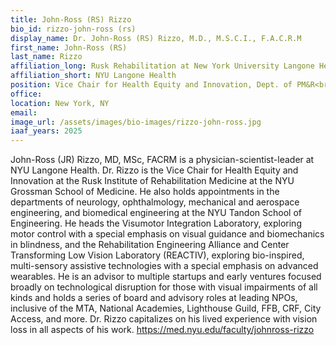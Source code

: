 ```yaml
---
title: John-Ross (RS) Rizzo
bio_id: rizzo-john-ross (rs)
display_name: Dr. John-Ross (RS) Rizzo, M.D., M.S.C.I., F.A.C.R.M
first_name: John-Ross (RS)
last_name: Rizzo
affiliation_long: Rusk Rehabilitation at New York University Langone Health
affiliation_short: NYU Langone Health
position: Vice Chair for Health Equity and Innovation, Dept. of PM&R<br><br>Ilse Melamid A/Professor of Rehabilitation Medicine​<br>Department of Neurology<br>Department of Mechanical & Aerospace Engineering<br>Department of Biomedical Engineering<br>Department of Ophthalmology<br>NYU School of Medicine & Engineering
office: 
location: New York, NY
email: 
image_url: /assets/images/bio-images/rizzo-john-ross.jpg
iaaf_years: 2025
---
```

John-Ross (JR) Rizzo, MD, MSc, FACRM is a physician-scientist-leader at NYU Langone Health. Dr. Rizzo is the Vice Chair for Health Equity and Innovation at the Rusk Institute of Rehabilitation Medicine at the NYU Grossman School of Medicine. He also holds appointments in the departments of neurology, ophthalmology, mechanical and aerospace engineering, and biomedical engineering at the NYU Tandon School of Engineering. He heads the Visumotor Integration Laboratory, exploring motor control with a special emphasis on visual guidance and biomechanics in blindness, and the Rehabilitation Engineering Alliance and Center Transforming Low Vision Laboratory (REACTIV), exploring bio-inspired, multi-sensory assistive technologies with a special emphasis on advanced wearables. He is an advisor to multiple startups and early ventures focused broadly on technological disruption for those with visual impairments of all kinds and holds a series of board and advisory roles at leading NPOs, inclusive of the MTA, National Academies, Lighthouse Guild, FFB, CRF, City Access, and more. Dr. Rizzo capitalizes on his lived experience with vision loss in all aspects of his work. <a href="https://med.nyu.edu/faculty/johnross-rizzo" target="_blank" class="usa-link--external">https://med.nyu.edu/faculty/johnross-rizzo</a>